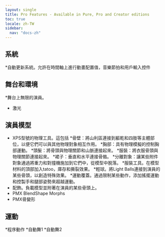 ```yaml
---
layout: single
title: Pro Features - Available in Pure, Pro and Creator editions
toc: true
locale: zh-TW
sidebar:
  nav: "docs-zh"
---
```


## 系統
*自動更新系統。允許在時間軸上進行動畫配置值，音樂節拍和用戶輸入控件

## 舞台和環境
*舞台上無限的演員。
* 激光

## 演員模型
* XPS型號的物理工具。這包括
  *骨壁：將山利區連接到軀乾和四肢等主體部位，以便它們可以與其他物理對象相互作用。
  *胸部：具有物理模擬的控制胸部運動。
  *頭髮：將骨頭與物理關節和山脈連接起來。
  *服裝：將衣服骨頭與物理關節連接起來。
  *裙子：垂直和水平連接骨骼。
  *分離對象：讓某些附件對象通過將重力和對撞機施加到它們中，從模型中脫落。
*服裝工具。在模型材料的頂部加入tatoo，庫存和撕裂效果。
*輕球。將Light Balls連接到演員的某些骨頭，以創造特殊效果。
*運動覆蓋。通過限制某些動作，添加搖擺運動和控製手和腿部姿勢來超越運動。
* 配飾。負載模型並附著在演員的某些骨頭上。
* PMX BlendShape Morphs
* PMX骨變形


## 運動
*程序動作
  *自動舞1
  *自動舞2
